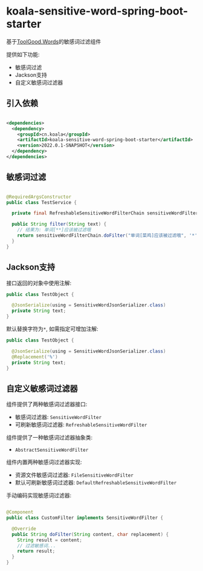 # koala-sensitive-word-spring-boot-starter

基于[ToolGood.Words](https://github.com/toolgood/ToolGood.Words)的敏感词过滤组件

提供如下功能:

- 敏感词过滤
- Jackson支持
- 自定义敏感词过滤器

## 引入依赖

```xml

<dependencies>
  <dependency>
    <groupId>cn.koala</groupId>
    <artifactId>koala-sensitive-word-spring-boot-starter</artifactId>
    <version>2022.0.1-SNAPSHOT</version>
  </dependency>
</dependencies>
```

## 敏感词过滤

```java

@RequiredArgsConstructor
public class TestService {

  private final RefreshableSensitiveWordFilterChain sensitiveWordFilterChain;

  public String filter(String text) {
    // 结果为: 单词[**]应该被过滤哦
    return sensitiveWordFilterChain.doFilter("单词[菜鸡]应该被过滤哦", '*');
  }
}
```

## Jackson支持

接口返回的对象中使用注解:

```java
public class TestObject {

  @JsonSerialize(using = SensitiveWordJsonSerializer.class)
  private String text;
}
```

默认替换字符为`*`, 如需指定可增加注解:

```java
public class TestObject {

  @JsonSerialize(using = SensitiveWordJsonSerializer.class)
  @Replacement('%')
  private String text;
}
```

## 自定义敏感词过滤器

组件提供了两种敏感词过滤器接口:

- 敏感词过滤器: `SensitiveWordFilter`
- 可刷新敏感词过滤器: `RefreshableSensitiveWordFilter`

组件提供了一种敏感词过滤器抽象类:

- `AbstractSensitiveWordFilter`

组件内置两种敏感词过滤器实现:

- 资源文件敏感词过滤器: `FileSensitiveWordFilter`
- 默认可刷新敏感词过滤器: `DefaultRefreshableSensitiveWordFilter`

手动编码实现敏感词过滤器:

```java

@Component
public class CustomFilter implements SensitiveWordFilter {

  @Override
  public String doFilter(String content, char replacement) {
    String result = content;
    // 过滤敏感词...
    return result;
  }
}
```
